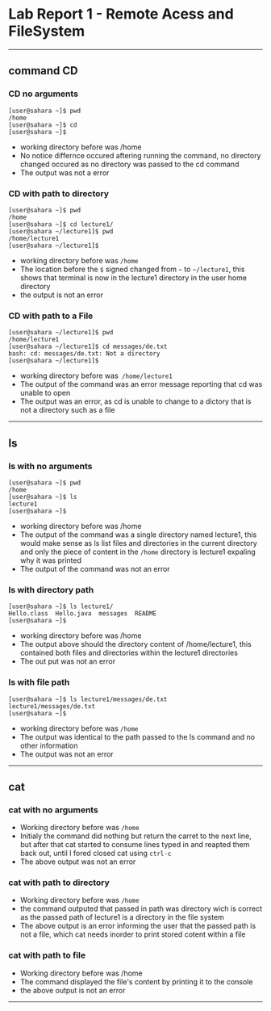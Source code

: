 # Lab Report 1 - Remote Acess and FileSystem
___
## **command CD**

### CD no arguments
```shell
[user@sahara ~]$ pwd
/home
[user@sahara ~]$ cd
[user@sahara ~]$
```
* working directory before was /home
* No notice differnce occured aftering running the command, no directory changed occured as no directory was passed to the cd command
* The output was not a error 

### CD with path to directory

```shell
[user@sahara ~]$ pwd
/home
[user@sahara ~]$ cd lecture1/
[user@sahara ~/lecture1]$ pwd
/home/lecture1
[user@sahara ~/lecture1]$
```
* working directory before was `/home`
* The location before the `$` signed changed from `~` to `~/lecture1`, this shows that terminal is now in the lecture1 directory
in the user home directory 
* the output is not an error 

### CD with path to a File 

```shell
[user@sahara ~/lecture1]$ pwd
/home/lecture1
[user@sahara ~/lecture1]$ cd messages/de.txt 
bash: cd: messages/de.txt: Not a directory
[user@sahara ~/lecture1]$ 
```
* working directory before was` /home/lecture1`
* The output of the command was an error  message reporting that cd was unable to open  
* The output was an error, as cd is unable to change to a dictory that is not a directory such as a file 
___

## **ls**

### ls with no arguments

```shell
[user@sahara ~]$ pwd
/home
[user@sahara ~]$ ls
lecture1
[user@sahara ~]$ 
```
* working directory before was /home 
* The output of the command was a single directory named lecture1, this would make sense as ls list files and directories
in the current directory and only the piece of content in the `/home` directory is lecture1 expaling why it was printed
* The output of the command was not an error

### ls with directory path

```shell
[user@sahara ~]$ ls lecture1/
Hello.class  Hello.java  messages  README
[user@sahara ~]$
```
* working directory before was /home
* The output above should the directory content of /home/lecture1, this contained both files and directories within the lecture1
directories 
* The out put was not an error

### ls with file path
```shell
[user@sahara ~]$ ls lecture1/messages/de.txt 
lecture1/messages/de.txt
[user@sahara ~]$
```
* working directory before was `/home` 
* The output was identical to the path passed to the ls command and no other information
* The output was not an error 
___

## **cat**

### cat with no arguments 


* Working directory before was `/home`
* Initialy the command did nothing but return the carret to the next line, but after that cat started to consume lines
typed in and reapted them back out, until I fored closed cat using `ctrl-c`
* The above output was not an error

### cat with path to directory

* Working directory before was `/home` 
* the command outputed that passed in path was directory wich is correct as the passed path of lecture1 is a directory
in the file system
* The above output is an error informing the user that the passed path is not a file, which cat needs inorder to print stored
cotent within a file

### cat with path to file 

* Working directory before was /home
* The command displayed the file's content by printing it to the console
* the above output is not an error
___
